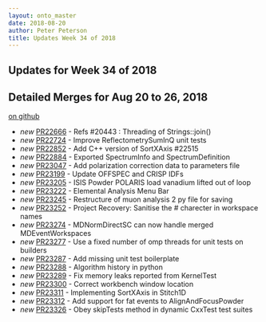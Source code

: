 ```yaml
---
layout: onto_master
date: 2018-08-20
author: Peter Peterson
title: Updates Week 34 of 2018
---
```

Updates for Week 34 of 2018
---------------------------

Detailed Merges for Aug 20 to 26, 2018
--------------------------------------
[on github](https://github.com/mantidproject/mantid/pulls?q=is%3Apr+merged%3A2018-08-21..2018-08-26)

* *new* [PR22666](https://github.com/mantidproject/mantid/pull/22666) - Refs #20443 : Threading of Strings::join()
* *new* [PR22724](https://github.com/mantidproject/mantid/pull/22724) - Improve ReflectometrySumInQ unit tests
* *new* [PR22852](https://github.com/mantidproject/mantid/pull/22852) - Add C++ version of SortXAxis #22515
* *new* [PR22884](https://github.com/mantidproject/mantid/pull/22884) - Exported SpectrumInfo and SpectrumDefinition
* *new* [PR23047](https://github.com/mantidproject/mantid/pull/23047) - Add polarization correction data to parameters file
* *new* [PR23199](https://github.com/mantidproject/mantid/pull/23199) - Update OFFSPEC and CRISP IDFs
* *new* [PR23205](https://github.com/mantidproject/mantid/pull/23205) - ISIS Powder POLARIS load vanadium lifted out of loop
* *new* [PR23222](https://github.com/mantidproject/mantid/pull/23222) - Elemental Analysis Menu Bar
* *new* [PR23245](https://github.com/mantidproject/mantid/pull/23245) - Restructure of  muon analysis 2 py file for saving
* *new* [PR23252](https://github.com/mantidproject/mantid/pull/23252) - Project Recovery: Sanitise the # charecter in workspace names
* *new* [PR23274](https://github.com/mantidproject/mantid/pull/23274) - MDNormDirectSC can now handle merged MDEventWorkspaces
* *new* [PR23277](https://github.com/mantidproject/mantid/pull/23277) - Use a fixed number of omp threads for unit tests on builders
* *new* [PR23287](https://github.com/mantidproject/mantid/pull/23287) - Add missing unit test boilerplate
* *new* [PR23288](https://github.com/mantidproject/mantid/pull/23288) - Algorithm history in python
* *new* [PR23289](https://github.com/mantidproject/mantid/pull/23289) - Fix memory leaks reported from KernelTest
* *new* [PR23300](https://github.com/mantidproject/mantid/pull/23300) - Correct workbench window location
* *new* [PR23311](https://github.com/mantidproject/mantid/pull/23311) - Implementing SortXAxis in Stitch1D
* *new* [PR23312](https://github.com/mantidproject/mantid/pull/23312) - Add support for fat events to AlignAndFocusPowder
* *new* [PR23326](https://github.com/mantidproject/mantid/pull/23326) - Obey skipTests method in dynamic CxxTest test suites
